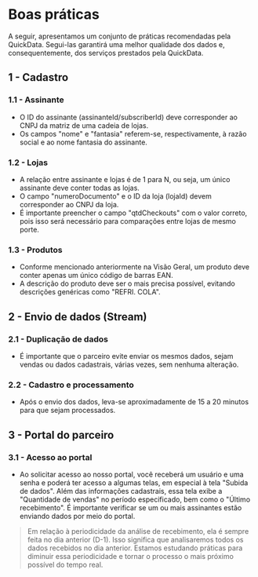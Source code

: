 # Boas práticas

A seguir, apresentamos um conjunto de práticas recomendadas pela QuickData. Segui-las garantirá uma melhor qualidade dos dados e, consequentemente, dos serviços prestados pela QuickData.

## 1 - Cadastro

### 1.1 - Assinante

- O ID do assinante (assinanteId/subscriberId) deve corresponder ao CNPJ da matriz de uma cadeia de lojas.
- Os campos "nome" e "fantasia" referem-se, respectivamente, à razão social e ao nome fantasia do assinante.

### 1.2 - Lojas

- A relação entre assinante e lojas é de 1 para N, ou seja, um único assinante deve conter todas as lojas.
- O campo "numeroDocumento" e o ID da loja (lojaId) devem corresponder ao CNPJ da loja.
- É importante preencher o campo "qtdCheckouts" com o valor correto, pois isso será necessário para comparações entre lojas de mesmo porte.

### 1.3 - Produtos

- Conforme mencionado anteriormente na Visão Geral, um produto deve conter apenas um único código de barras EAN.
- A descrição do produto deve ser o mais precisa possível, evitando descrições genéricas como "REFRI. COLA".

## 2 - Envio de dados (Stream)

### 2.1 - Duplicação de dados

- É importante que o parceiro evite enviar os mesmos dados, sejam vendas ou dados cadastrais, várias vezes, sem nenhuma alteração.

### 2.2 - Cadastro e processamento

- Após o envio dos dados, leva-se aproximadamente de 15 a 20 minutos para que sejam processados.

## 3 - Portal do parceiro

### 3.1 - Acesso ao portal

- Ao solicitar acesso ao nosso portal, você receberá um usuário e uma senha e poderá ter acesso a algumas telas, em especial à tela "Subida de dados". Além das informações cadastrais, essa tela exibe a "Quantidade de vendas" no período especificado, bem como o "Último recebimento". É importante verificar se um ou mais assinantes estão enviando dados por meio do portal.

> Em relação à periodicidade da análise de recebimento, ela é sempre feita no dia anterior (D-1). Isso significa que analisaremos todos os dados recebidos no dia anterior. Estamos estudando práticas para diminuir essa periodicidade e tornar o processo o mais próximo possível do tempo real.
